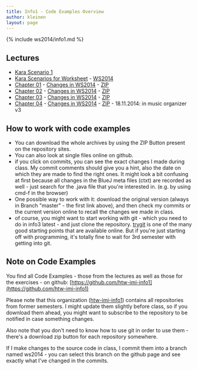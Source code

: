 ```yaml
---
title: Info1 - Code Examples Overview
author: kleinen
layout: page
---
```


{% include ws2014/info1.md %}


## Lectures

* [Kara Scenario 1](https://github.com/htw-imi-info1/kara-scenario1)
* [Kara Scenarios for Worksheet](https://github.com/htw-imi-info1/kara/tree/master) - [WS2014](https://github.com/htw-imi-info1/kara/tree/ws2014)
* [Chapter 01](https://github.com/htw-imi-info1/chapter01) - [Changes in WS2014](https://github.com/htw-imi-info1/chapter01/tree/ws2014) - [ZIP](https://github.com/htw-imi-info1/chapter01/archive/ws2014.zip)
* [Chapter 02](https://github.com/htw-imi-info1/chapter02) - [Changes in WS2014](https://github.com/htw-imi-info1/chapter02/tree/ws2014) - [ZIP](https://github.com/htw-imi-info1/chapter02/archive/ws2014.zip)
* [Chapter 03](https://github.com/htw-imi-info1/chapter03) - [Changes in WS2014](https://github.com/htw-imi-info1/chapter03/tree/ws2014) - [ZIP](https://github.com/htw-imi-info1/chapter03/archive/ws2014.zip)
* [Chapter 04](https://github.com/htw-imi-info1/chapter04) - [Changes in WS2014](https://github.com/htw-imi-info1/chapter04/tree/ws2014) - [ZIP](https://github.com/htw-imi-info1/chapter04/archive/ws2014.zip) - 18.11.2014: in music organizer v3

## How to work with code examples

* You can download the whole archives by using the ZIP Button present on the repository sites. 
* You can also look at single files online on github.
* if you click on commits, you can see the exact changes I made during class. My commit comments should give you a hint, also the date on which they are made to find the right ones. It might look a bit confusing at first because all changes in the BlueJ meta files (ctxt) are recorded as well - just search for the .java file that you're interested in. (e.g. by using cmd-f in the browser)
* One possible way to work with it: download the original version (always in Branch "master" - the first link above), and then check my commits or the current version online to recall the changes we made in class. 
* of course, you might want to start working with git - which you need to do in info3 latest - and just clone the repository. [trygit](https://try.github.io/levels/1/challenges/1) is one of the many good starting points that are available online. But if you're just starting off with programming, it's totally fine to wait for 3rd semester with getting into git.

## Note on Code Examples

You find all Code Examples - those from the lectures as well as those for the exercises - on github:
[https://github.com/htw-imi-info1](https://github.com/htw-imi-info1)

Please note that this organization ([htw-imi-info1](https://github.com/htw-imi-info1)) contains all repositories from former semesters. I might update them slightly before class, so if you download them ahead, you might want to subscribe to the repository to be notified in case something changes.

Also note that you don't need to know how to use git in order to use them - there's a download zip button for each repository somewhere.

If I make changes to the source code in class, I commit them into a branch named ws2014 - you can select this branch on the github page and see exactly what I've changed in the commits.

